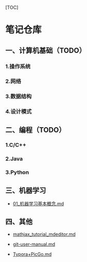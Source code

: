 [TOC]



# 笔记仓库

## 一、计算机基础（TODO）

### 1.操作系统



### 2.网络



### 3.数据结构



### 4.设计模式



## 二、编程（TODO）

### 1.C/C++



### 2.Java



### 3.Python



## 三、机器学习

* [01_机器学习基本概念.md](https://gitee.com/Kinvy66/Notes/blob/master/MachineLearning/01_机器学习基本概念.md)



## 四、其他

* [mathjax_tutorial_mdeditor.md ](https://gitee.com/Kinvy66/Notes/blob/master/Others/mathjax_tutorial_mdeditor.md)

* [git-user-manual.md ](https://gitee.com/Kinvy66/Notes/blob/master/Others/git-user-manual.md)

* [Typora+PicGo.md](https://gitee.com/Kinvy66/Notes/blob/master/Others/Typora+PicGo.md)

  

